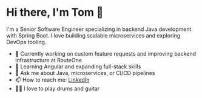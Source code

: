 # Hi there, I'm Tom 👋

I'm a Senior Software Engineer specializing in backend Java development with Spring Boot. I love building scalable microservices and exploring DevOps tooling.

- 🔭 Currently working on custom feature requests and improving backend infrastructure at RouteOne
- 🌱 Learning Angular and expanding full-stack skills
- 💬 Ask me about Java, microservices, or CI/CD pipelines
- 📫 How to reach me: [LinkedIn](https://linkedin.com/in/thomas-c-kelly)
- 🥁🎸 I love to play drums and guitar
